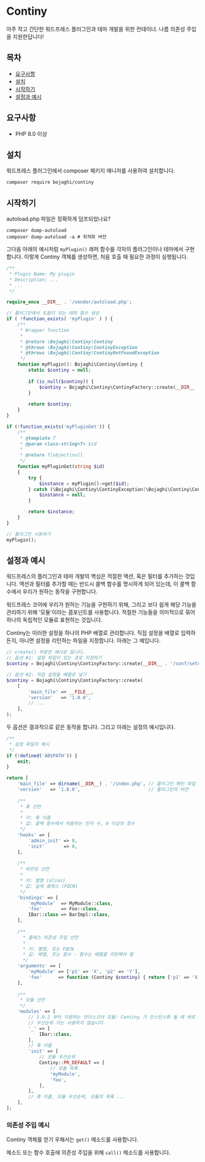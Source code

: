 # Continy

아주 작고 간단한 워드프레스 플러그인과 테마 개발을 위한 컨테이너. 나름 의존성 주입을 지원한답니다!

## 목차

* [요구사항](#요구사항)
* [설치](#설치)
* [시작하기](#시작하기)
* [설정과 예시](#설정과-예시)

## 요구사항

* PHP 8.0 이상

## 설치

워드프레스 플러그인에서 composer 패키지 매니저를 사용하여 설치합니다.

```bash
composer require bojaghi/continy
```

## 시작하기

autoload.php 파일은 정확하게 덤프되었나요?

```shell
composer dump-autoload
composer dump-autoload -a # 최적화 버전
```

그다음 아래의 예시처럼 `myPlugin()` 래퍼 함수를 각자의 플러그인이나 테마에서 구현합니다.
이렇게 Continy 객체를 생성하면, 처음 호출 때 필요한 과정이 실행됩니다.

```php
/**
 * Plugin Name: My plugin
 * Description: ...
 * ... 
 */

require_once __DIR__ . '/vendor/autoload.php';

// 플러그인에서 도움이 되는 래퍼 함수 생성
if ( !function_exists( 'myPlugin' ) ) {
    /**
     * Wrapper function
     * 
     * @return \Bojaghi\Continy\Continy
     * @throws \Bojaghi\Continy\ContinyException
     * @throws \Bojaghi\Continy\ContinyNotFoundException
     */
    function myPlugin(): Bojaghi\Continy\Continy {
        static $continy = null;
        
        if (is_null($continy)) {
            $continy = Bojaghi\Continy\ContinyFactory::create(__DIR__ . '/conf/setup.php');
        }
        
        return $continy;
    }
}

if (!function_exists('myPluginGet')) {
    /**
     * @template T
     * @param class-string<T> $id
     *
     * @return T|object|null
     */
    function myPluginGet(string $id)
    {
        try {
            $instance = myPlugin()->get($id);
        } catch (\Bojaghi\Continy\ContinyException|\Bojaghi\Continy\ContinyNotFoundException $e) {
            $instance = null;
        }

        return $instance;
    }
}

// 플러그인 시동하기
myPlugin();
```

## 설정과 예시

워드프레스의 플러그인과 테마 개발의 핵심은 적절한 액션, 혹은 필터를 추가하는 것입니다.
액션과 필터를 추가할 때는 반드시 콜백 함수를 명시하게 되어 있는데, 이 콜백 함수에서 우리가 원하는 동작을 구현합니다.

워드프레스 코어에 우리가 원하는 기능을 구현하기 위해, 그리고 보다 쉽게 해당 기능을 관리하기 위해 '모듈'이라는 콤포넌트를 사용합니다.
적절한 기능들을 의미적으로 묶어 하나의 독립적인 모듈로 표현하는 것입니다.

Continy는 이러한 설정을 하나의 PHP 배열로 관리합니다.
직접 설정을 배열로 입력하든지, 아니면 설정을 리턴하는 파일을 지정합니다.
아래는 그 예입니다.

```php
// create() 부분만 예시로 듭니다.
// 옵션 #1: 설정 파일이 있는 경로 지정하기
$continy = Bojaghi\Continy\ContinyFactory::create(__DIR__ . '/conf/setup.php');

// 옵션 #2: 직접 설정을 배열로 넣기
$continy = Bojaghi\Continy\ContinyFactory::create(
    [
        'main_file' => __FILE__,
        'version'   => '1.0.0',
        // ...
    ],
);
```

두 옵션은 결과적으로 같은 동작을 합니다.
그리고 아래는 설정의 예시입니다.

```php
/**
 * 설정 파일의 예시
 */
if (!defined('ABSPATH')) {
    exit;
}

return [
    'main_file' => dirname(__DIR__) . '/index.php', // 플러그인 메인 파일
    'version'   => '1.0.0',                         // 플러그인의 버전
    
    /**
     * 훅 선언
     * 
     * 키: 훅 이름
     * 값: 콜백 함수에서 허용하는 인자 수, 0 이상의 정수 
     */
    'hooks' => [
        'admin_init' => 0,
        'init'       => 0,
    ],
    
    /**
     * 바인딩 선언
     *
     * 키: 별명 (alias)
     * 값: 실제 클래스 (FQCN)
     */
    'bindings' => [
        'myModule'  => MyModule::class,
        'foo'       => Foo::class,
        IBar::class => BarImpl::class, 
    ],
      
    /**
      * 클래스 의존성 주입 선언
      *
      * 키: 별명, 또는 FQCN
      * 값: 배열, 또는 함수 - 함수는 배열을 리턴해야 함 
      */
    'arguments' => [
        'myModule' => ['p1' => 'X', 'p2' => 'Y'],
        'foo'      => function (Continy $continy) { return ['p1' => 'X', 'p2' => 'Y']; },
    ],  
      
    /**
     * 모듈 선언
     */  
    'modules' => [
        // 1.0.2 부터 지원하는 언더스코어 모듈: Continy 가 인스턴스화 될 때 바로 실행되는 모듈.
        // 우선순위 키는 사용하지 않습니다.
        '_' => [
            IBar::class,
        ],
        // 훅 이름
        'init' => [
            // 모듈 우선순위 
            Continy::PR_DEFAULT => [
                // 모듈 목록
                'myModule',
                'foo',
            ],
        ],
        // 혹 이름, 모듈 우선순위, 모듈의 목록 ...  
    ],
];
```

### 의존성 주입 예시

Continy 객체를 얻기 우해서는 `get()` 메소드를 사용합니다.

메소드 또는 함수 호출에 의존성 주입을 위해 `call()` 메소드를 사용합니다.

